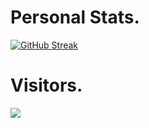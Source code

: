 # Personal Stats.

[![GitHub Streak](https://streak-stats.demolab.com?user=ruran8wa&theme=dark&exclude_days=Sun%2CSat)](https://git.io/streak-stats)

# Visitors.

[![](https://visitcount.itsvg.in/api?id=ruran8wa&label=Profile%20Views&color=3&icon=5&pretty=true)](https://visitcount.itsvg.in)

